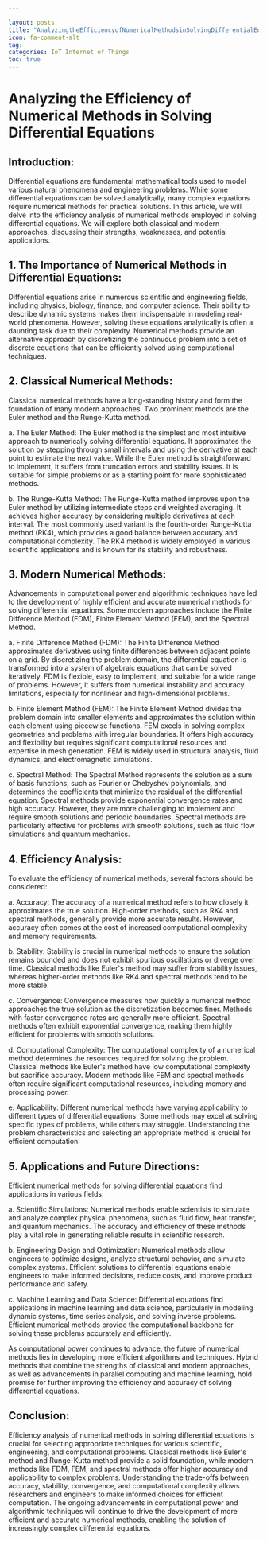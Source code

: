 ```yaml
---

layout: posts
title: "AnalyzingtheEfficiencyofNumericalMethodsinSolvingDifferentialEquations"
icon: fa-comment-alt
tag:      
categories: IoT Internet of Things
toc: true
---
```




# Analyzing the Efficiency of Numerical Methods in Solving Differential Equations

## Introduction:
Differential equations are fundamental mathematical tools used to model various natural phenomena and engineering problems. While some differential equations can be solved analytically, many complex equations require numerical methods for practical solutions. In this article, we will delve into the efficiency analysis of numerical methods employed in solving differential equations. We will explore both classical and modern approaches, discussing their strengths, weaknesses, and potential applications.

## 1. The Importance of Numerical Methods in Differential Equations:
Differential equations arise in numerous scientific and engineering fields, including physics, biology, finance, and computer science. Their ability to describe dynamic systems makes them indispensable in modeling real-world phenomena. However, solving these equations analytically is often a daunting task due to their complexity. Numerical methods provide an alternative approach by discretizing the continuous problem into a set of discrete equations that can be efficiently solved using computational techniques.

## 2. Classical Numerical Methods:
Classical numerical methods have a long-standing history and form the foundation of many modern approaches. Two prominent methods are the Euler method and the Runge-Kutta method.

a. The Euler Method:
The Euler method is the simplest and most intuitive approach to numerically solving differential equations. It approximates the solution by stepping through small intervals and using the derivative at each point to estimate the next value. While the Euler method is straightforward to implement, it suffers from truncation errors and stability issues. It is suitable for simple problems or as a starting point for more sophisticated methods.

b. The Runge-Kutta Method:
The Runge-Kutta method improves upon the Euler method by utilizing intermediate steps and weighted averaging. It achieves higher accuracy by considering multiple derivatives at each interval. The most commonly used variant is the fourth-order Runge-Kutta method (RK4), which provides a good balance between accuracy and computational complexity. The RK4 method is widely employed in various scientific applications and is known for its stability and robustness.

## 3. Modern Numerical Methods:
Advancements in computational power and algorithmic techniques have led to the development of highly efficient and accurate numerical methods for solving differential equations. Some modern approaches include the Finite Difference Method (FDM), Finite Element Method (FEM), and the Spectral Method.

a. Finite Difference Method (FDM):
The Finite Difference Method approximates derivatives using finite differences between adjacent points on a grid. By discretizing the problem domain, the differential equation is transformed into a system of algebraic equations that can be solved iteratively. FDM is flexible, easy to implement, and suitable for a wide range of problems. However, it suffers from numerical instability and accuracy limitations, especially for nonlinear and high-dimensional problems.

b. Finite Element Method (FEM):
The Finite Element Method divides the problem domain into smaller elements and approximates the solution within each element using piecewise functions. FEM excels in solving complex geometries and problems with irregular boundaries. It offers high accuracy and flexibility but requires significant computational resources and expertise in mesh generation. FEM is widely used in structural analysis, fluid dynamics, and electromagnetic simulations.

c. Spectral Method:
The Spectral Method represents the solution as a sum of basis functions, such as Fourier or Chebyshev polynomials, and determines the coefficients that minimize the residual of the differential equation. Spectral methods provide exponential convergence rates and high accuracy. However, they are more challenging to implement and require smooth solutions and periodic boundaries. Spectral methods are particularly effective for problems with smooth solutions, such as fluid flow simulations and quantum mechanics.

## 4. Efficiency Analysis:
To evaluate the efficiency of numerical methods, several factors should be considered:

a. Accuracy:
The accuracy of a numerical method refers to how closely it approximates the true solution. High-order methods, such as RK4 and spectral methods, generally provide more accurate results. However, accuracy often comes at the cost of increased computational complexity and memory requirements.

b. Stability:
Stability is crucial in numerical methods to ensure the solution remains bounded and does not exhibit spurious oscillations or diverge over time. Classical methods like Euler's method may suffer from stability issues, whereas higher-order methods like RK4 and spectral methods tend to be more stable.

c. Convergence:
Convergence measures how quickly a numerical method approaches the true solution as the discretization becomes finer. Methods with faster convergence rates are generally more efficient. Spectral methods often exhibit exponential convergence, making them highly efficient for problems with smooth solutions.

d. Computational Complexity:
The computational complexity of a numerical method determines the resources required for solving the problem. Classical methods like Euler's method have low computational complexity but sacrifice accuracy. Modern methods like FEM and spectral methods often require significant computational resources, including memory and processing power.

e. Applicability:
Different numerical methods have varying applicability to different types of differential equations. Some methods may excel at solving specific types of problems, while others may struggle. Understanding the problem characteristics and selecting an appropriate method is crucial for efficient computation.

## 5. Applications and Future Directions:
Efficient numerical methods for solving differential equations find applications in various fields:

a. Scientific Simulations:
Numerical methods enable scientists to simulate and analyze complex physical phenomena, such as fluid flow, heat transfer, and quantum mechanics. The accuracy and efficiency of these methods play a vital role in generating reliable results in scientific research.

b. Engineering Design and Optimization:
Numerical methods allow engineers to optimize designs, analyze structural behavior, and simulate complex systems. Efficient solutions to differential equations enable engineers to make informed decisions, reduce costs, and improve product performance and safety.

c. Machine Learning and Data Science:
Differential equations find applications in machine learning and data science, particularly in modeling dynamic systems, time series analysis, and solving inverse problems. Efficient numerical methods provide the computational backbone for solving these problems accurately and efficiently.

As computational power continues to advance, the future of numerical methods lies in developing more efficient algorithms and techniques. Hybrid methods that combine the strengths of classical and modern approaches, as well as advancements in parallel computing and machine learning, hold promise for further improving the efficiency and accuracy of solving differential equations.

## Conclusion:
Efficiency analysis of numerical methods in solving differential equations is crucial for selecting appropriate techniques for various scientific, engineering, and computational problems. Classical methods like Euler's method and Runge-Kutta method provide a solid foundation, while modern methods like FDM, FEM, and spectral methods offer higher accuracy and applicability to complex problems. Understanding the trade-offs between accuracy, stability, convergence, and computational complexity allows researchers and engineers to make informed choices for efficient computation. The ongoing advancements in computational power and algorithmic techniques will continue to drive the development of more efficient and accurate numerical methods, enabling the solution of increasingly complex differential equations.